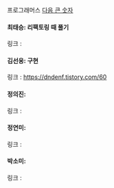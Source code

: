 프로그래머스 [다음 큰 숫자](https://school.programmers.co.kr/learn/courses/30/lessons/12911)<br>

#### 최태승: 리팩토링 때 풀기
링크 : 

#### 김선웅: 구현
링크 : https://dndenf.tistory.com/60

#### 정의진: 
링크 : 

#### 정연미: 
링크 : 

#### 박소미: 
링크 : 
